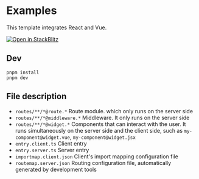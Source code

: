# Examples

This template integrates React and Vue.

[![Open in StackBlitz](https://developer.stackblitz.com/img/open_in_stackblitz.svg)](https://stackblitz.com/github/web-widget/web-widget/tree/main/examples/react)

## Dev

```shell
pnpm install
pnpm dev
```

## File description

- `routes/**/*@route.*` Route module. which only runs on the server side
- `routes/**/*@middleware.*` Middleware. It only runs on the server side
- `routes/**/*@widget.*` Components that can interact with the user. It runs simultaneously on the server side and the client side, such as `my-component@widget.vue`, `my-component@widget.jsx`
- `entry.client.ts` Client entry
- `entry.server.ts` Server entry
- `importmap.client.json` Client's import mapping configuration file
- `routemap.server.json` Routing configuration file, automatically generated by development tools
